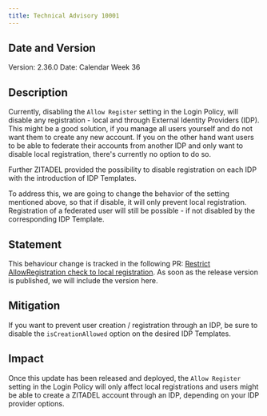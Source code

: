 ```yaml
---
title: Technical Advisory 10001
---
```


## Date and Version

Version: 2.36.0
Date: Calendar Week 36

## Description

Currently, disabling the `Allow Register` setting in the Login Policy, will disable any registration - local and through External Identity Providers (IDP). 
This might be a good solution, if you manage all users yourself and do not want them to create any new account.
If you on the other hand want users to be able to federate their accounts from another IDP and only want to disable local registration, there's currently no option to do so.

Further ZITADEL provided the possibility to disable registration on each IDP with the introduction of IDP Templates.

To address this, we are going to change the behavior of the setting mentioned above, so that if disable, it will only prevent local registration. Registration of a federated user will still be possible - if not disabled by the corresponding IDP Template.

## Statement

This behaviour change is tracked in the following PR: [Restrict AllowRegistration check to local registration](https://github.com/zitadel/zitadel/pull/5939).
As soon as the release version is published, we will include the version here.

## Mitigation

If you want to prevent user creation / registration through an IDP, be sure to disable the `isCreationAllowed` option on the desired IDP Templates.

## Impact

Once this update has been released and deployed, the `Allow Register` setting in the Login Policy will only affect local registrations and users might be able to create a ZITADEL account through an IDP, depending on your IDP provider options.
